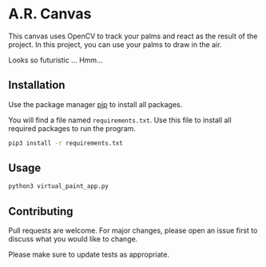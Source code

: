 # A.R. Canvas

This canvas uses OpenCV to track your palms and react as the result of the project. In this project, you can use your palms to draw in the air. 

Looks so futuristic ... Hmm...

## Installation

Use the package manager [pip](https://pip.pypa.io/en/stable/) to install all packages.

You will find a file named `requirements.txt`. Use this file to install all required packages to run the program.

```bash
pip3 install -r requirements.txt
```

## Usage

```bash
python3 virtual_paint_app.py
```

## Contributing
Pull requests are welcome. For major changes, please open an issue first to discuss what you would like to change.

Please make sure to update tests as appropriate.
